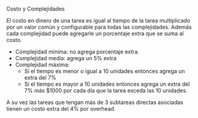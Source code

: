Costo y Complejidades

El costo en dinero de una tarea es igual al tiempo de la tarea multiplicado por un valor común y configurable para todas las complejidades. Además cada complejidad puede agregarle un porcentaje extra que se suma al costo.

- Complejidad mínima: no agrega porcentaje extra.
- Complejidad media: agrega un 5% extra
- Complejidad máxima:
  - Si el tiempo es menor o igual a 10 unidades entonces agrega un extra del 7%
  - Si el tiempo es mayor a 10 unidades entonces agrega un extra del 7% más $1000 por cada día que la tarea exceda las 10 unidades.

A su vez las tareas que tengan más de 3 subtareas directas asociadas tienen un costo extra del 4% por overhead.
